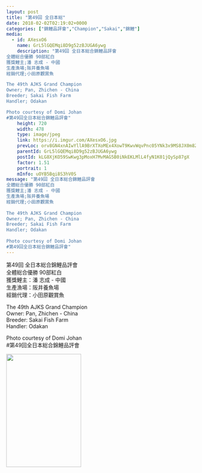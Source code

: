 ```yaml
---
layout: post
title: "第49回 全日本総" 
date: 2018-02-02T02:19:02+0000 
categories: ["錦鯉品評會","Champion","Sakai","錦鯉"] 
media:
  - id: AXesxO6
    name: GrL5lGQEMqi8D9g52zBJUGA6ywg
    description: "第49回 全日本総合錦鯉品評會
全體総合優勝 90部紅白
獲獎鯉主;潘 志成 - 中國
生產漁場;阪井養魚場
經銷代理;小田原觀賞魚

The 49th AJKS Grand Champion
Owner; Pan, Zhichen - China
Breeder; Sakai Fish Farm
Handler; Odakan

Photo courtesy of Domi Johan
#第49回全日本総合錦鯉品評會"   
    height: 720
    width: 478
    type: image/jpeg
    link: https://i.imgur.com/AXesxO6.jpg
    prevLoc: orv8GN4xnAIwYllA9BrXTXoMEx4XowT9KwvWqvPnc05YNk3x9MS8JX0m8Z8BIzwkGY3qmnFry1M9Rp0QsAoABwYQ1MFKz7A1O5gEulv5yz3lOGuznM6x4EQBTk1R9520mXSyZmmNJV00SKgoWA8jO0iK1xZglpBYT7qME7lB2JiEKKNk2GMZC6MEX33j5Rh5xYA2r5zksjQnO1E08VsDGj9q9OkmtgD8vxLkV0FqyYMZ2y41UlALgpXP9xH40gG4BmWgsj1
    parentId: GrL5lGQEMqi8D9g52zBJUGA6ywg
    postId: kLG8XjKO59SwKwg3pMoxH7MvMAG5B0iNkEKLMlL4fyN1K01jQySp87gX
    factor: 1.51
    portrait: 1
    mInfo: uOYB5Bqi8S3hV0S
message: "第49回 全日本総合錦鯉品評會  
全體総合優勝 90部紅白  
獲獎鯉主;潘 志成 - 中國  
生產漁場;阪井養魚場  
經銷代理;小田原觀賞魚  
  
The 49th AJKS Grand Champion  
Owner; Pan, Zhichen - China  
Breeder; Sakai Fish Farm  
Handler; Odakan  
  
Photo courtesy of Domi Johan  
#第49回全日本総合錦鯉品評會"
---
```


第49回 全日本総合錦鯉品評會  
全體総合優勝 90部紅白  
獲獎鯉主：潘 志成 - 中國  
生產漁場：阪井養魚場  
經銷代理：小田原觀賞魚  
  
The 49th AJKS Grand Champion  
Owner: Pan, Zhichen - China  
Breeder: Sakai Fish Farm  
Handler: Odakan  
  
Photo courtesy of Domi Johan  
#第49回全日本総合錦鯉品評會


[//]: #media:  
<a href="https://i.imgur.com/AXesxO6.jpg"><img src="https://i.imgur.com/AXesxO6.jpg" height="300" width="199" /></a> 
 

